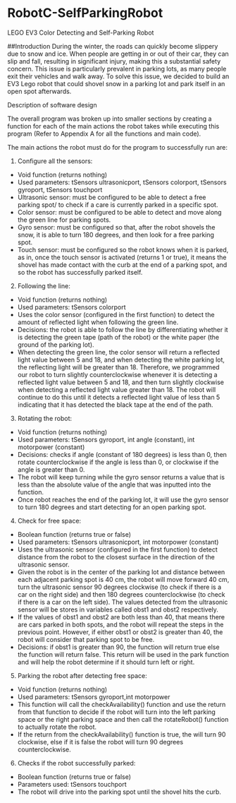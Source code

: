 # RobotC-SelfParkingRobot
LEGO EV3 Color Detecting and Self-Parking Robot 



##Introduction
During the winter, the roads can quickly become slippery due to snow and ice. When people are getting in or out of their car, they can slip and fall, resulting in significant injury, making this a substantial safety concern. This issue is particularly prevalent in parking lots, as many people exit their vehicles and walk away. To solve this issue, we decided to build an EV3 Lego robot that could shovel snow in a parking lot and park itself in an open spot afterwards.


Description of software design


The overall program was broken up into smaller sections by creating a function for each of the main actions the robot takes while executing this program (Refer to Appendix A for all the functions and main code).
 
 
 The main actions the robot must do for the program to successfully run are:  


1.	Configure all the sensors:
-	Void function (returns nothing)
-	Used parameters: tSensors ultrasonicport, tSensors colorport, tSensors gyroport, tSensors touchport
-	Ultrasonic sensor: must be configured to be able to detect a free parking spot/ to check if a care is currently parked in a specific spot. 
-	Color sensor: must be configured to be able to detect and move along the green line for parking spots. 
-	Gyro sensor: must be configured so that, after the robot shovels the snow, it is able to turn 180 degrees, and then look for a free parking spot. 
-	Touch sensor: must be configured so the robot knows when it is parked, as in, once the touch sensor is activated (returns 1 or true), it means the shovel has made contact with the curb at the end of a parking spot, and so the robot has successfully parked itself.


2.	Following the line:
-	Void function (returns nothing)
-	Used parameters: tSensors colorport
-	Uses the color sensor (configured in the first function) to detect the amount of reflected light when following the green line.
-	Decisions: the robot is able to follow the line by differentiating whether it is detecting the green tape (path of the robot) or the white paper (the ground of the parking lot).
-	When detecting the green line, the color sensor will return a reflected light value between 5 and 18, and when detecting the white parking lot, the reflecting light will be greater than 18. Therefore, we programmed our robot to turn slightly counterclockwise whenever it is detecting a reflected light value between 5 and 18, and then turn slightly clockwise when detecting a reflected light value greater than 18. The robot will continue to do this until it detects a reflected light value of less than 5 indicating that it has detected the black tape at the end of the path.  


3.	Rotating the robot:
-	Void function (returns nothing) 
-	Used parameters: tSensors gyroport, int angle (constant), int motorpower (constant)
-	Decisions: checks if angle (constant of 180 degrees) is less than 0, then rotate counterclockwise if the angle is less than 0, or clockwise if the angle is greater than 0. 
-	The robot will keep turning while the gyro sensor returns a value that is less than the absolute value of the angle that was inputted into the function.  
-	Once robot reaches the end of the parking lot, it will use the gyro sensor to turn 180 degrees and start detecting for an open parking spot. 


4.	Check for free space:
-	Boolean function (returns true or false)
-	Used parameters: tSensors ultrasonicport, int motorpower (constant) 
-	Uses the ultrasonic sensor (configured in the first function) to detect distance from the robot to the closest surface in the direction of the ultrasonic sensor.
-	Given the robot is in the center of the parking lot and distance between each adjacent parking spot is 40 cm, the robot will move forward 40 cm, turn the ultrasonic sensor 90 degrees clockwise (to check if there is a car on the right side) and then 180 degrees counterclockwise (to check if there is a car on the left side). The values detected from the ultrasonic sensor will be stores in variables called obst1 and obst2 respectively. 
-	If the values of obst1 and obst2 are both less than 40, that means there are cars parked in both spots, and the robot will repeat the steps in the previous point. However, if either obst1 or obst2 is greater than 40, the robot will consider that parking spot to be free.  
-	Decisions: if obst1 is greater than 90, the function will return true else the function will return false. This return will be used in the park function and will help the robot determine if it should turn left or right. 


5.	Parking the robot after detecting free space:
-	Void function (returns nothing)
-	Used parameters: tSensors gyroport,int motorpower
-	This function will call the checkAvailability() function and use the return from that function to decide if the robot will turn into the left parking space or the right parking space and then call the rotateRobot() function to actually rotate the robot.
-	If the return from the checkAvailability() function is true, the will turn 90 clockwise, else if it is false the robot will turn 90 degrees counterclockwise.


6.	Checks if the robot successfully parked:
-	Boolean function (returns true or false)
-	Parameters used: tSensors touchport
-	The robot will drive into the parking spot until the shovel hits the curb.
